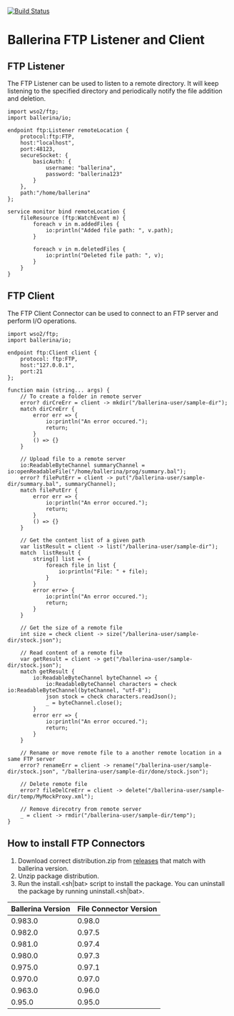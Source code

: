 [![Build Status](https://travis-ci.org/wso2-ballerina/package-file.svg?branch=master)](https://travis-ci.org/wso2-ballerina/package-file)

# **Ballerina FTP Listener and Client**

## FTP Listener
The FTP Listener can be used to listen to a remote directory. It will keep listening to the specified directory and periodically notify the file addition and deletion.
```ballerina
import wso2/ftp;
import ballerina/io;

endpoint ftp:Listener remoteLocation {
    protocol:ftp:FTP,
    host:"localhost",
    port:48123,
    secureSocket: {
        basicAuth: {
            username: "ballerina",
            password: "ballerina123"
        }
    },
    path:"/home/ballerina"
};

service monitor bind remoteLocation {
    fileResource (ftp:WatchEvent m) {
        foreach v in m.addedFiles {
            io:println("Added file path: ", v.path);
        }
        
        foreach v in m.deletedFiles {
            io:println("Deleted file path: ", v);
        }
    }
}
```

## FTP Client
The FTP Client Connector can be used to connect to an FTP server and perform I/O operations.
```ballerina
import wso2/ftp;
import ballerina/io;

endpoint ftp:Client client {
    protocol: ftp:FTP,
    host:"127.0.0.1",
    port:21
};
    
function main (string... args) {
    // To create a folder in remote server
    error? dirCreErr = client -> mkdir("/ballerina-user/sample-dir");
    match dirCreErr {
        error err => {
            io:println("An error occured.");
            return;
        }
        () => {}
    }
    
    // Upload file to a remote server
    io:ReadableByteChannel summaryChannel = io:openReadableFile("/home/ballerina/prog/summary.bal");
    error? filePutErr = client -> put("/ballerina-user/sample-dir/summary.bal", summaryChannel);    
    match filePutErr {
        error err => {
            io:println("An error occured.");
            return;
        }
        () => {}
    }
    
    // Get the content list of a given path
    var listResult = client -> list("/ballerina-user/sample-dir");
    match  listResult {
        string[] list => {
            foreach file in list {
                io:println("File: " + file);
            }
        }
        error err=> {
            io:println("An error occured.");
            return;
        }
    }    
    
    // Get the size of a remote file
    int size = check client -> size("/ballerina-user/sample-dir/stock.json");
    
    // Read content of a remote file
    var getResult = client -> get("/ballerina-user/sample-dir/stock.json");
    match getResult {
        io:ReadableByteChannel byteChannel => {
            io:ReadableByteChannel characters = check io:ReadableByteChannel(byteChannel, "utf-8");
            json stock = check characters.readJson();
            _ = byteChannel.close();
        }
        error err => {
            io:println("An error occured.");
            return;
        }
    }    
    
    // Rename or move remote file to a another remote location in a same FTP server
    error? renameErr = client -> rename("/ballerina-user/sample-dir/stock.json", "/ballerina-user/sample-dir/done/stock.json");
    
    // Delete remote file
    error? fileDelCreErr = client -> delete("/ballerina-user/sample-dir/temp/MyMockProxy.xml");
    
    // Remove direcotry from remote server 
    _ = client -> rmdir("/ballerina-user/sample-dir/temp");  
}
```
## How to install FTP Connectors
1. Download correct distribution.zip from [releases](https://github.com/wso2-ballerina/package-file/releases) that match with ballerina 
  version.
2. Unzip package distribution.
3. Run the install.<sh|bat> script to install the package. You can uninstall the package by running uninstall.<sh|bat>.

| Ballerina Version | File Connector Version |
| ----------------- | ---------------------- |
| 0.983.0| 0.98.0 |
| 0.982.0| 0.97.5 |
| 0.981.0| 0.97.4 |
| 0.980.0| 0.97.3 |
| 0.975.0| 0.97.1 |
| 0.970.0| 0.97.0 |
| 0.963.0| 0.96.0 |
| 0.95.0 | 0.95.0 |
